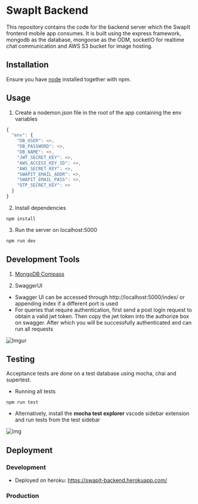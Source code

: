 # SwapIt Backend

This repository contains the code for the backend server which the SwapIt frontend mobile app consumes. It is built using the express framework, mongodb as the database, mongoose as the ODM, socketIO for realtime chat communication and AWS S3 bucket for image hosting.

## Installation

Ensure you have [node](https://nodejs.org/en/download/) installed together with npm.

## Usage

1. Create a nodemon.json file in the root of the app containing the env variables

```javascript
{
  "env": {
    "DB_USER": <>,
    "DB_PASSWORD": <>,
    "DB_NAME": <>,
    "JWT_SECRET_KEY": <>,
    "AWS_ACCESS_KEY_ID": <>,
    "AWS_SECRET_KEY": <>,
    "SWAPIT_EMAIL_ADDR": <>,
    "SWAPIT_EMAIL_PASS": <>,
    "OTP_SECRET_KEY": <>
  }
}

```

2. Install dependencies

```
npm install
```

3. Run the server on localhost:5000

```bash
npm run dev
```

## Development Tools

1. [MongoDB Compass](https://www.mongodb.com/try/download/compass)
  
2. SwaggerUI
  
- Swagger UI can be accessed through http://localhost:5000/index/ or appending index if a different port is used
- For queries that require authentication, first send a post login request to obtain a valid jwt token. Then copy the jwt token into the authorize box on swagger. After which you will be successfully authenticated and can run all requests
  
![Imgur](https://i.imgur.com/SMEzUJr.png)

## Testing

Acceptance tests are done on a test database using mocha, chai and supertest.

- Running all tests

```
npm run test
```

- Alternatively, install the **mocha test explorer** vscode sidebar extension and run tests from the test sidebar

![img](https://i.imgur.com/P3pvoaP.png)

## Deployment

### Development 

- Deployed on heroku: https://swapit-backend.herokuapp.com/

### Production

